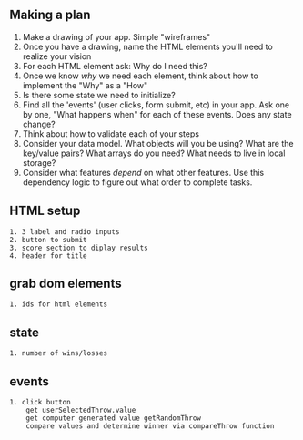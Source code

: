 ## Making a plan
1) Make a drawing of your app. Simple "wireframes"
2) Once you have a drawing, name the HTML elements you'll need to realize your vision
3) For each HTML element ask: Why do I need this?
4) Once we know _why_ we need each element, think about how to implement the "Why" as a "How"
5) Is there some state we need to initialize?
6) Find all the 'events' (user clicks, form submit, etc) in your app. Ask one by one, "What happens when" for each of these events. Does any state change?
7) Think about how to validate each of your steps
8) Consider your data model. What objects will you be using? What are the key/value pairs? What arrays do you need? What needs to live in local storage?
9) Consider what features _depend_ on what other features. Use this dependency logic to figure out what order to complete tasks.

## HTML setup
    1. 3 label and radio inputs
    2. button to submit
    3. score section to diplay results
    4. header for title

## grab dom elements
    1. ids for html elements
## state
    1. number of wins/losses
    
## events
    1. click button
        get userSelectedThrow.value 
        get computer generated value getRandomThrow
        compare values and determine winner via compareThrow function
